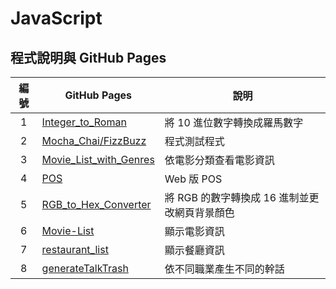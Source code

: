 # JavaScript

## 程式說明與 GitHub Pages

| 編號 | GitHub Pages | 說明  |
|:---:|---|---|
|1| [Integer_to_Roman](https://archerhuang.github.io/AC/Integer_to_Roman/) | 將 10 進位數字轉換成羅馬數字  |
|2| [Mocha_Chai/FizzBuzz](https://archerhuang.github.io/AC/Mocha_Chai/FizzBuzz/test/) | 程式測試程式  |
|3| [Movie_List_with_Genres](https://archerhuang.github.io/AC/Movie_List_with_Genres) | 依電影分類查看電影資訊 |
|4| [POS](https://archerhuang.github.io/AC/POS/) | Web 版 POS |
|5| [RGB_to_Hex_Converter](https://archerhuang.github.io/AC/RGB_to_Hex_Converter/) | 將 RGB 的數字轉換成 16 進制並更改網頁背景顏色 |
|6| [Movie-List](https://archerhuang.github.io/AC/Movie-List) | 顯示電影資訊 |
|7| [restaurant_list](https://github.com/ArcherHuang/AC/tree/master/restaurant_list) | 顯示餐廳資訊 |
|8| [generateTalkTrash](https://github.com/ArcherHuang/AC/tree/master/generateTalkTrash) | 依不同職業產生不同的幹話 |
